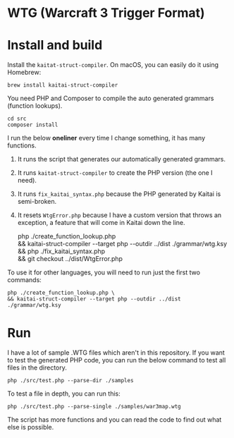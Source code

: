 # WTG (Warcraft 3 Trigger Format)

# Install and build

Install the `kaitat-struct-compiler`. On macOS, you can easily do it using Homebrew:

    brew install kaitai-struct-compiler

You need PHP and Composer to compile the auto generated grammars (function lookups).

    cd src
    composer install

I run the below **oneliner** every time I change something, it has many functions.
1. It runs the script that generates our automatically generated grammars.
2. It runs `kaitat-struct-compiler` to create the PHP version (the one I need).
3. It runs `fix_kaitai_syntax.php` because the PHP generated by Kaitai is semi-broken.
4. It resets `WtgError.php` because I have a custom version that throws an exception, a feature that will come in Kaitai down the line.

    php ./create_function_lookup.php \
    && kaitai-struct-compiler --target php --outdir ../dist ./grammar/wtg.ksy \
    && php ./fix_kaitai_syntax.php \
    && git checkout ../dist/WtgError.php

To use it for other languages, you will need to run just the first two commands:

    php ./create_function_lookup.php \
    && kaitai-struct-compiler --target php --outdir ../dist ./grammar/wtg.ksy

# Run

I have a lot of sample .WTG files which aren't in this repository. If you want to test the generated PHP code, you can run the below command to test all files in the directory. 

    php ./src/test.php --parse-dir ./samples

To test a file in depth, you can run this:

    php ./src/test.php --parse-single ./samples/war3map.wtg

The script has more functions and you can read the code to find out what else is possible.
